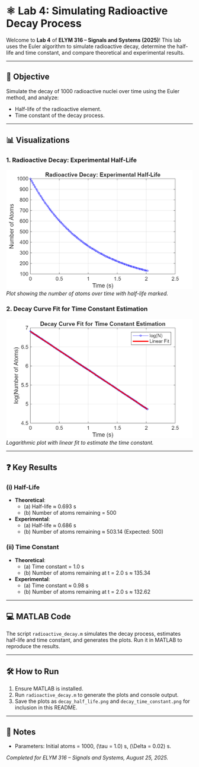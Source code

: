 # ⚛️ Lab 4: Simulating Radioactive Decay Process

Welcome to **Lab 4** of **ELYM 316 – Signals and Systems (2025)**! This lab uses the Euler algorithm to simulate radioactive decay, determine the half-life and time constant, and compare theoretical and experimental results.

---

## 🎯 Objective
Simulate the decay of 1000 radioactive nuclei over time using the Euler method, and analyze:
- Half-life of the radioactive element.
- Time constant of the decay process.

---

## 📊 Visualizations
### 1. Radioactive Decay: Experimental Half-Life
![Decay with Half-Life](decay_half_life.png)  
*Plot showing the number of atoms over time with half-life marked.*

### 2. Decay Curve Fit for Time Constant Estimation
![Decay Curve Fit](decay_time_constant.png)  
*Logarithmic plot with linear fit to estimate the time constant.*

---

## ❓ Key Results
### (i) Half-Life
- **Theoretical**:  
  - (a) Half-life ≈ 0.693 s  
  - (b) Number of atoms remaining = 500  
- **Experimental**:  
  - (a) Half-life ≈ 0.686 s  
  - (b) Number of atoms remaining ≈ 503.14 (Expected: 500)

### (ii) Time Constant
- **Theoretical**:  
  - (a) Time constant = 1.0 s  
  - (b) Number of atoms remaining at t = 2.0 s ≈ 135.34  
- **Experimental**:  
  - (a) Time constant ≈ 0.98 s  
  - (b) Number of atoms remaining at t = 2.0 s ≈ 132.62

---

## 💻 MATLAB Code
The script `radioactive_decay.m` simulates the decay process, estimates half-life and time constant, and generates the plots. Run it in MATLAB to reproduce the results.

---

## 🛠️ How to Run
1. Ensure MATLAB is installed.
2. Run `radioactive_decay.m` to generate the plots and console output.
3. Save the plots as `decay_half_life.png` and `decay_time_constant.png` for inclusion in this README.

---

## 📝 Notes
- Parameters: Initial atoms = 1000, \(\tau = 1.0\) s, \(\Delta = 0.02\) s.

*Completed for ELYM 316 – Signals and Systems, August 25, 2025.*
